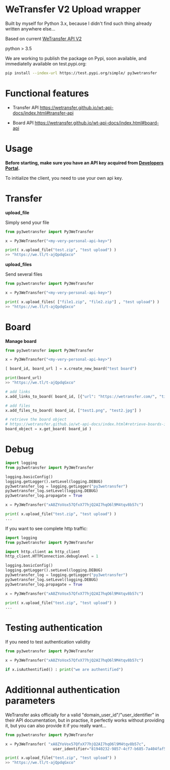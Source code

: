 # WeTransfer V2 Upload wrapper

Built by myself for Python 3.x, because I didn't find such thing already written anywhere else...

Based on current [WeTransfer API V2][wetransferdoc]

python > 3.5

We are working to publish the package on Pypi, soon available, and immediatelly available on test.pypi.org:
```sh
pip install --index-url https://test.pypi.org/simple/ py3wetransfer
```

# Functional features
  - Transfer API
https://wetransfer.github.io/wt-api-docs/index.html#transfer-api

  - Board API
https://wetransfer.github.io/wt-api-docs/index.html#board-api

# Usage
**Before starting, make sure you have an API key acquired from [Developers Portal](https://developers.wetransfer.com/).**

To initialize the client, you need to use your own api key. 

# Transfer

**upload_file**

Simply send your file
```python
from py3wetransfer import Py3WeTransfer

x = Py3WeTransfer("<my-very-personal-api-key>")

print( x.upload_file("test.zip", "test upload") )
>> "https://we.tl/t-ajQpdqGxco"
```

**upload_files**

Send several files
```python
from py3wetransfer import Py3WeTransfer

x = Py3WeTransfer("<my-very-personal-api-key>")

print( x.upload_files( ["file1.zip", "file2.zip"] , "test upload") )
>> "https://we.tl/t-ajQpdqGxco"
```

# Board

**Manage board**

```python
from py3wetransfer import Py3WeTransfer

x = Py3WeTransfer("<my-very-personal-api-key>")

[ board_id, board_url ] = x.create_new_board("test board")

print(board_url)
>> "https://we.tl/t-ajQpdqGxco"

# add links
x.add_links_to_board( board_id, [{"url": "https://wetransfer.com/", "title": "WeTransfer"}] )

# add files
x.add_files_to_board( board_id, ["test1.png", "test2.jpg"] )

# retrieve the board object 
# https://wetransfer.github.io/wt-api-docs/index.html#retrieve-boards-information
board_object = x.get_board( board_id )
```

# Debug
```python
import logging
from py3wetransfer import Py3WeTransfer

logging.basicConfig()
logging.getLogger().setLevel(logging.DEBUG)
py3wetransfer_log = logging.getLogger("py3wetransfer")
py3wetransfer_log.setLevel(logging.DEBUG)
py3wetransfer_log.propagate = True

x = Py3WeTransfer("xA8ZYoVox57QfxX77hjQ2AI7hqO6l9M4tqv8b57c")

print( x.upload_file("test.zip", "test upload") )
...
```

If you want to see complete http traffic:
```python
import logging
from py3wetransfer import Py3WeTransfer

import http.client as http_client
http_client.HTTPConnection.debuglevel = 1

logging.basicConfig()
logging.getLogger().setLevel(logging.DEBUG)
py3wetransfer_log = logging.getLogger("py3wetransfer")
py3wetransfer_log.setLevel(logging.DEBUG)
py3wetransfer_log.propagate = True

x = Py3WeTransfer("xA8ZYoVox57QfxX77hjQ2AI7hqO6l9M4tqv8b57c")

print( x.upload_file("test.zip", "test upload") )
...
```

# Testing authentication
If you need to test authentication validity
```python
from py3wetransfer import Py3WeTransfer

x = Py3WeTransfer("xA8ZYoVox57QfxX77hjQ2AI7hqO6l9M4tqv8b57c")

if x.isAuthentified() : print("we are authentified")
```

# Additionnal authentication parameters
WeTransfer asks officially for a valid "domain_user_id"/"user_identifier" in their API documentation, but in practise, it perfectly works without providing it, but you can also provide it if you really want...
```python
from py3wetransfer import Py3WeTransfer

x = Py3WeTransfer( "xA8ZYoVox57QfxX77hjQ2AI7hqO6l9M4tqv8b57c", 
                     user_identifier="81940232-9857-4cf7-b685-7a404faf5205")

print( x.upload_file("test.zip", "test upload") )
>> "https://we.tl/t-ajQpdqGxco"
```

   [wetransferdoc]: < : https://developers.wetransfer.com/documentation>
